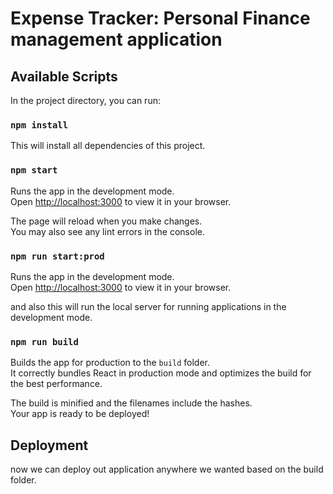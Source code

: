 # Expense Tracker: Personal Finance management application

## Available Scripts

In the project directory, you can run:

### `npm install`

This will install all dependencies of this project.

### `npm start`

Runs the app in the development mode.\
Open [http://localhost:3000](http://localhost:3000) to view it in your browser.

The page will reload when you make changes.\
You may also see any lint errors in the console.

### `npm run start:prod`

Runs the app in the development mode.\
Open [http://localhost:3000](http://localhost:3000) to view it in your browser.

and also this will run the local server for running applications in the development mode.

### `npm run build`

Builds the app for production to the `build` folder.\
It correctly bundles React in production mode and optimizes the build for the best performance.

The build is minified and the filenames include the hashes.\
Your app is ready to be deployed!

## Deployment

now we can deploy out application anywhere we wanted based on the build folder.
